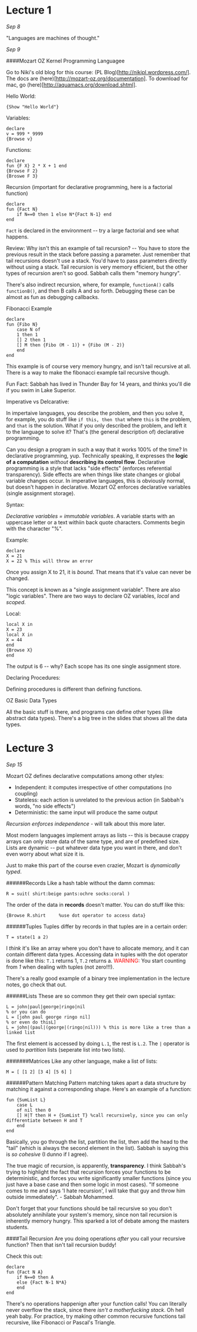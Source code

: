 Lecture 1
=========

*Sep 8*

"Languages are machines of thought."

*Sep 9*

####Mozart OZ Kernel Programming Languagee

Go to Niki's old blog for this course: (PL Blog)[http://nikipl.wordpress.com/]. The docs are (here)[http://mozart-oz.org/documentation]. To download for mac, go (here)[http://aquamacs.org/download.shtml]. 

Hello World:
```
{Show "Hello World"}
```

Variables:
```
declare
v = 999 * 9999
{Browse v}
```

Functions:
```
declare
fun {F X} 2 * X + 1 end
{Browse F 2}
{Broswe F 3}
```

Recursion (important for declarative programming, here is a factorial function)
```
declare
fun {Fact N}
	if N==0 then 1 else N*{Fact N-1} end
end
```

`Fact` is declared in the environment -- try a large factorial and see what happens.

Review: Why isn't this an example of tail recursion? -- You have to store the previous result in the stack before passing a parameter. Just remember that tail recursions doesn't use a stack. You'd have to pass parameters directly without using a stack. Tail recursion is very memory efficient, but the other types of recursion aren't so good. Sabbah calls them "memory hungry".

There's also indirect recursion, where, for example, `functionA()` calls `functionB()`, and then B calls A and so forth. Debugging these can be almost as fun as debugging callbacks.

Fibonacci Example
```
declare
fun {Fibo N}
	case N of
	1 then 1
	[] 2 then 1
	[] M then {Fibo (M - 1)} + {Fibo (M - 2)}
	end
end
```

This example is of course very memory hungry, and isn't tail recursive at all. There is a way to make the fibonacci example tail recursive though.

Fun Fact: Sabbah has lived in Thunder Bay for 14 years, and thinks you'll die if you swim in Lake Superior.

Imperative vs Delcarative:

In impertaive languages, you describe the problem, and then you solve it, for example, you do stuff like `if this, then that` where `this` is the problem, and `that` is the solution. What if you only described the problem, and left it to the language to solve it? That's (the general description of) declarative programming.

Can you design a program in such a way that it works 100% of the time? In declarative programming, yup. Technically speaking, it expresses the **logic of a computation** *without* **describing its control flow**. Declarative programming is a style that lacks "side effects" (enforces referential transparency). Side effects are when things like state changes or global variable changes occur. In imperative languages, this is obviously normal, but doesn't happen in declarative. Mozart OZ enforces declarative variables (single assignment storage).

Syntax:

*Declarative variables = immutable variables*. A variable starts with an uppercase letter or a text withiin back quote characters. Comments begin with the character "%".

Example:

```
declare 
X = 21
X = 22 % This will throw an error
```
Once you assign X to 21, it is *bound*. That means that it's value can never be changed.

This concept is known as a "single assignment variable". There are also "logic variables". There are two ways to declare OZ variables, *local* and *scoped*.

Local:
```
local X in
X = 23
local X in 
X = 44
end
{Browse X}
end
```
The output is 6 -- why? Each scope has its one single assignment store.

Declaring Procedures:

Defining procedures is different than defining functions.

OZ Basic Data Types

All the basic stuff is there, and programs can define other types (like abstract data types). There's a big tree in the slides that shows all the data types.

Lecture 3
=========

*Sep 15*

Mozart OZ defines declarative computations among other styles:
- Independent: it computes irrespective of other computations (no coupling)
- Stateless: each action is unrelated to the previous action (in Sabbah's words, "no side effects")
- Deterministic: the same input will produce the same output

*Recursion enforces independence* - will talk about this more later.

Most modern languages implement arrays as lists -- this is because crappy arrays can only store data of the same type, and are of predefined size. Lists are dynamic -- put whatever data type you want in there, and don't even worry about what size it is.

Just to make this part of the course even crazier, Mozart is *dynamically typed*. 

######Records
Like a hash table without the damn commas:
```
R = suit( shirt:beige pants:ochre socks:coral )
```
The order of the data in **records** doesn't matter. You can do stuff like this:
```
{Browse R.shirt		%use dot operator to access data}
```

######Tuples
Tuples differ by records in that tuples are in a certain order:
```
T = state(1 a 2)
```
I *think* it's like an array where you don't have to allocate memory, and it can contain different data types. Accessing data in tuples with the dot operator is done like this: `T.1` returns 1, `T.2` returns a. <span style="color:red;">WARNING</span>: You start counting from *1* when dealing with tuples (not zero!!!).

There's a really good example of a binary tree implementation in the lecture notes, go check that out.

######Lists
These are so common they get their own special syntax:
```
L = john|paul|george|ringo|nil
% or you can do
L = [john paul george ringo nil]
% or even do thisL]
L = john|(paul|(george|(ringo|nil))) % this is more like a tree than a linked list
```

The first element is accessed by doing `L.1`, the rest is `L.2`. The `|` operator is used to *partition* lists (seperate list into two lists).

#######Matrices
Like any other language, make a list of lists:
```
M = [ [1 2] [3 4] [5 6] ]
```

######Pattern Matching
Pattern matching takes apart a data structure by matching it against a corresponding shape. Here's an example of a function:
```
fun {SumList L}
	case L
	of nil then 0
	[] H|T then H + {SumList T} %call recursively, since you can only differentiate between H and T
	end
end
```
Basically, you go through the list, partition the list, then add the head to the "tail" (which is always the second element in the list). Sabbah is saying this is *so cohesive* (I dunno if I agree).

The true magic of recursion, is apparently, **transparency**. I think Sabbah's trying to highlight the fact that recursion forces your functions to be deterministic, and forces you write significantly smaller functions (since you just have a base case and then some logic in most cases). "If someone comes to me and says 'I hate recursion', I will take that guy and throw him outside immediately". - Sabbah Mohammed.

Don't forget that your functions should be tail recursive so you don't absolutely annihilate your system's memory, since non tail recursion is inherently memory hungry. This sparked a lot of debate among the masters students.

####Tail Recursion
Are you doing operations *after* you call your recursive function? Then that isn't tail recursion buddy!

Check this out:
```
declare 
fun {Fact N A}
	if N==0 then A
	else {Fact N-1 N*A}
	end
end
``` 
There's no operations happenign after your function calls! You can literally never overflow the stack, since there *isn't a motherfucking stack*. Oh hell yeah baby. For practice, try making other common recursive functions tail recursive, like Fibonacci or Pascal's Triangle.
